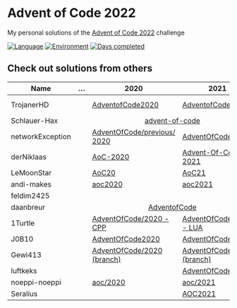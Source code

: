 # Advent of Code 2022

My personal solutions of the [Advent of Code 2022](https://adventofcode.com/2022) challenge

[![Language](https://img.shields.io/badge/Language-TypeScript-blue)](https://www.typescriptlang.org/)
[![Environment](https://img.shields.io/badge/Environment-Bun-white)](https://nodejs.org/en/)
[![Days completed](https://img.shields.io/badge/Days%20completed-0-red)](https://github.com/TrojanerHD/AdventofCode2022)

## Check out solutions from others

<table>
  <thead>
    <tr>
      <th>Name</th>
      <th>…</th>
      <th>2020</th>
      <th>2021</th>
      <th>2022</th>
    </tr>
  </thead>
  <tbody>
    <tr>
      <td>TrojanerHD</td>
      <td></td>
      <td>️<a href="https://github.com/TrojanerHD/AdventofCode2020#check-out-solutions-from-others">AdventofCode2020</a></td>
      <td><a href="https://github.com/TrojanerHD/AdventofCode2021#check-out-solutions-from-others">AdventofCode2021</a></td>
      <td>➡ <a href="https://github.com/TrojanerHD/AdventofCode2022">AdventofCode2022</a></td>
    </tr>
    <tr>
      <td>Schlauer-Hax</td>
      <td></td>
      <td colspan=2 align="center"><a href="https://github.com/Schlauer-Hax/advent-of-code">advent-of-code</a></td>
      <td></td>
    </tr>
    <tr>
      <td>networkException</td>
      <td></td>
      <td><a href="https://github.com/networkException/AdventOfCode/tree/master/previous/2020">AdventOfCode/previous/<br/>2020</a></td>
      <td><a href="https://github.com/networkException/AdventOfCode">AdventOfCode</a></td>
      <td></td>
    </tr>
    <tr>
      <td>derNiklaas</td>
      <td></td>
      <td><a href="https://github.com/derNiklaas/AoC-2020">AoC-2020</a></td>
      <td><a href="https://github.com/derNiklaas/Advent-Of-Code-2021">Advent-Of-Code-2021</a></td>
      <td><a href="https://github.com/derNiklaas/Advent-of-Code-2022">Advent-of-Code-2022</a></td>
    </tr>
    <tr>
      <td>LeMoonStar</td>
      <td></td>
      <td><a href="https://github.com/LeMoonStar/AoC20">AoC20</a></td>
      <td><a href="https://github.com/LeMoonStar/AoC21">AoC21</a></td>
      <td><a href="https://github.com/LeMoonStar/AoC21">AoC22</a></td>
    </tr>
    <tr>
      <td>andi-makes</td>
      <td></td>
      <td><a href="https://github.com/andi-makes/aoc2020">aoc2020</a></td>
      <td><a href="https://github.com/andi-makes/aoc2021">aoc2021</a></td>
      <td><a href="https://git.schmarrn.dev/andi/aoc2022">aoc2022</a></td>
    </tr>
    <tr>
      <td>feldim2425</td>
      <td></td>
      <td></td>
      <td></td>
      <td></td>
    </tr>
    <tr>
      <td>daanbreur</td>
      <td></td>
      <td colspan=2 align="center"><a href="https://github.com/daanbreur/AdventofCode">AdventofCode</a></td>
      <td></td>
    </tr>
    <tr>
      <td>1Turtle</td>
      <td></td>
      <td><a href="https://github.com/1Turtle/AdventOfCode/tree/main/2020%20-%20CPP">AdventOfCode/2020 - CPP</a></td>
      <td><a href="https://github.com/1Turtle/AdventOfCode/tree/main/2021%20-%20LUA">AdventOfCode/2021 - LUA</a></td>
      <td></td>
    </tr>
    <tr>
      <td>J0B10</td>
      <td></td>
      <td><a href="https://github.com/J0B10/AdventOfCode2020">AdventOfCode2020</a></td>
      <td><a href="https://github.com/J0B10/AdventOfCode2021">AdventOfCode2021</a></td>
      <td></td>
    </tr>
    <tr>
      <td>Gewi413</td>
      <td></td>
      <td><a href="https://github.com/Gewi413/AdventOfCode/tree/2020">AdventOfCode/2020 (branch)</a></td>
      <td><a href="https://github.com/Gewi413/AdventOfCode/tree/2021">AdventOfCode/2021 (branch)</a></td>
      <td></td>
    </tr>
    <tr>
      <td>luftkeks</td>
      <td></td>
      <td></td>
      <td><a href="https://github.com/luftkeks/AdventOfCode/tree/main/2021">AdventOfCode/2021</a></td>
      <td></td>
    </tr>
    <tr>
      <td>noeppi-noeppi</td>
      <td></td>
      <td><a href="https://github.com/noeppi-noeppi/aoc/tree/master/2020">aoc/2020</a></td>
      <td><a href="https://github.com/noeppi-noeppi/aoc/tree/master/2021">aoc/2021</a></td>
      <td><a href="https://github.com/noeppi-noeppi/aoc/tree/master/2022">aoc/2022</a></td>
    </tr>
    <tr>
      <td>Seralius</td>
      <td></td>
      <td></td>
      <td><a href="https://github.com/Seralius/AOC2021">AOC2021</a></td>
      <td></td>
    </tr>
  </tbody>
</table>
